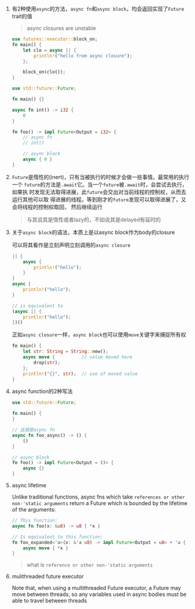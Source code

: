 1. 有2种使用`async`的方法，`async fn`和`async block`，均会返回实现了`Future`
   trait的值

   > async closures are unstable
   ```rust
   use futures::executor::block_on;
   fn main() {
       let clo = async || {
           println!("hello from async closure");
       };

       block_on(clo());
   }
   ```

    ```rust
    use std::future::Future;

    fn main() {}

    async fn int() -> i32 {
        0
    }

    fn foo() -> impl Future<Output = i32> {
        // async fn
        // int()

        // async block
        async { 0 }
    }
    ```

2. `Future`是惰性的(inert)，只有当被执行的时候才会做一些事情。最常用的执行一个
   `future`的方法是`.await`它。当一个`future`被`.await`时，会尝试去执行，如果执
   时发现无法取得进展，此`future`会交出对当前线程的控制权，从而去运行其他可以取
   得进展的线程。等到刚才的`future`发现可以取得进展了，又会将线程的控制权取回，
   然后继续运行

   > 与其说其是惰性或者lazy的，不如说其是delayed有延时的

3. 关于`async block`的语法，本质上是以async block作为body的closure

   可以将其看作是立刻声明立刻调用的`async closure`

   ```rust
   || {
       async {
           println!("hello");
       }
   }
   async {
       println!("hello");
   }

   // is equivalent to 
   (async || {
       println!("hello");
   })()
   ```

   正如`async closure`一样，`async block`也可以使用`move`关键字来捕捉所有权

   ```rust
   fn main() {
       let str: String = String::new();
       async move {          // value moved here
           drop(str);
       };
       println!("{}", str);  // use of moved value
   }
   ```

4. async function的2种写法

   ```rust
   use std::future::Future;

   fn main() {
   }

   // 这就是async fn
   async fn foo_async() -> () {
       ()
   }
   
   // async block
   fn foo() -> impl Future<Output = ()> {
       async {}
   }
   ```

5. async lifetime

   Unlike traditional functions, async fns which take `references or other 
   non-'static arguments` return a Future which is bounded by the lifetime 
   of the arguments:

   ```rust
   // This function:
   async fn foo(x: &u8) -> u8 { *x }

   // Is equivalent to this function:
   fn foo_expanded<'a>(x: &'a u8) -> impl Future<Output = u8> + 'a {
       async move { *x }
   }
   ```

   > what is `reference or other non-'static arguments`

6. mulithreaded future executor

   Note that, when using a multithreaded Future executor, a Future may move between 
   threads, so any variables used in async bodies must be able to travel between 
   threads
